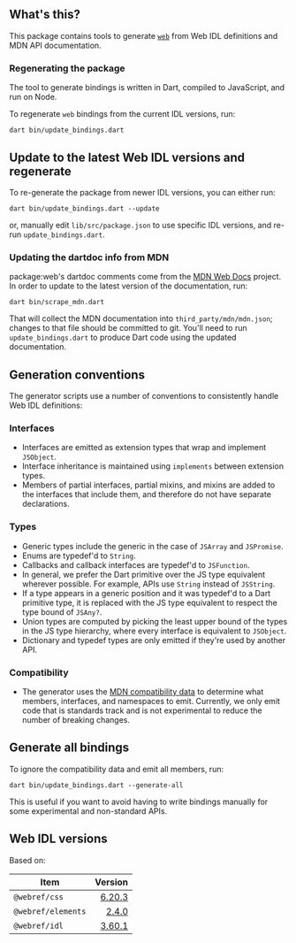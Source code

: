 ## What's this?

This package contains tools to generate
[`web`](https://github.com/dart-lang/web/tree/main/web) from Web IDL definitions
and MDN API documentation.

### Regenerating the package

The tool to generate bindings is written in Dart, compiled to JavaScript, and
run on Node.

To regenerate `web` bindings from the current IDL versions, run:

```shell
dart bin/update_bindings.dart
```

## Update to the latest Web IDL versions and regenerate

To re-generate the package from newer IDL versions, you can either run:

```shell
dart bin/update_bindings.dart --update
```

or, manually edit `lib/src/package.json` to use specific IDL versions, and
re-run `update_bindings.dart`.

### Updating the dartdoc info from MDN

package:web's dartdoc comments come from the
[MDN Web Docs](https://developer.mozilla.org/en-US/docs/Web) project. In order
to update to the latest version of the documentation, run:

```shell
dart bin/scrape_mdn.dart
```

That will collect the MDN documentation into `third_party/mdn/mdn.json`; changes
to that file should be committed to git. You'll need to run
`update_bindings.dart` to produce Dart code using the updated documentation.

## Generation conventions

The generator scripts use a number of conventions to consistently handle Web IDL
definitions:

### Interfaces

- Interfaces are emitted as extension types that wrap and implement `JSObject`.
- Interface inheritance is maintained using `implements` between extension
  types.
- Members of partial interfaces, partial mixins, and mixins are added to the
  interfaces that include them, and therefore do not have separate declarations.

### Types

- Generic types include the generic in the case of `JSArray` and `JSPromise`.
- Enums are typedef'd to `String`.
- Callbacks and callback interfaces are typedef'd to `JSFunction`.
- In general, we prefer the Dart primitive over the JS type equivalent wherever
  possible. For example, APIs use `String` instead of `JSString`.
- If a type appears in a generic position and it was typedef'd to a Dart
  primitive type, it is replaced with the JS type equivalent to respect the type
  bound of `JSAny?`.
- Union types are computed by picking the least upper bound of the types in the
  JS type hierarchy, where every interface is equivalent to `JSObject`.
- Dictionary and typedef types are only emitted if they're used by another API.

### Compatibility

- The generator uses the
  [MDN compatibility data](https://github.com/mdn/browser-compat-data) to
  determine what members, interfaces, and namespaces to emit. Currently, we only
  emit code that is standards track and is not experimental to reduce the number
  of breaking changes.

## Generate all bindings

To ignore the compatibility data and emit all members, run:

```shell
dart bin/update_bindings.dart --generate-all
```

This is useful if you want to avoid having to write bindings manually for some
experimental and non-standard APIs.

## Web IDL versions

Based on:

<!-- START updated by bin/update_bindings.dart. Do not modify by hand -->
| Item | Version |
| --- | --: |
| `@webref/css` | [6.20.3](https://www.npmjs.com/package/@webref/css/v/6.20.3) |
| `@webref/elements` | [2.4.0](https://www.npmjs.com/package/@webref/elements/v/2.4.0) |
| `@webref/idl` | [3.60.1](https://www.npmjs.com/package/@webref/idl/v/3.60.1) |
<!-- END updated by bin/update_bindings.dart. Do not modify by hand -->
